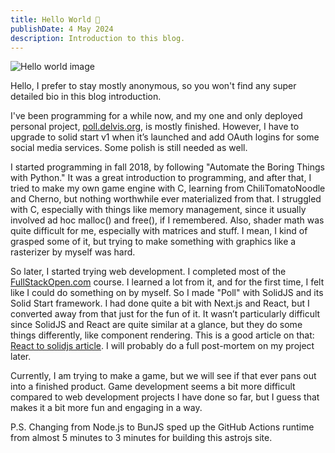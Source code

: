 ```yaml
---
title: Hello World 👋
publishDate: 4 May 2024
description: Introduction to this blog.
---
```


![Hello world image](/assets/blog/HelloWorld/helloworld.jpg)

Hello, I prefer to stay mostly anonymous, so you won't find any super detailed bio in this blog introduction.

I've been programming for a while now, and my one and only deployed personal project, [poll.delvis.org](https://poll.delvis.org/), is mostly finished. However, I have to upgrade to solid start v1 when it’s launched and add OAuth logins for some social media services. Some polish is still needed as well.

I started programming in fall 2018, by following "Automate the Boring Things with Python." It was a great introduction to programming, and after that, I tried to make my own game engine with C, learning from ChiliTomatoNoodle and Cherno, but nothing worthwhile ever materialized from that. I struggled with C, especially with things like memory management, since it usually involved ad hoc malloc() and free(), if I remembered. Also, shader math was quite difficult for me, especially with matrices and stuff. I mean, I kind of grasped some of it, but trying to make something with graphics like a rasterizer by myself was hard.

So later, I started trying web development. I completed most of the [FullStackOpen.com](https://fullstackopen.com/en/) course. I learned a lot from it, and for the first time, I felt like I could do something on by myself. So I made "Poll" with SolidJS and its Solid Start framework. I had done quite a bit with Next.js and React, but I converted away from that just for the fun of it. It wasn’t particularly difficult since SolidJS and React are quite similar at a glance, but they do some things differently, like component rendering. This is a good article on that: [React to solidjs article](https://www.stashpad.com/blog/react-developer-guide-to-solid-js). I will probably do a full post-mortem on my project later.

Currently, I am trying to make a game, but we will see if that ever pans out into a finished product. Game development seems a bit more difficult compared to web development projects I have done so far, but I guess that makes it a bit more fun and engaging in a way.

P.S. Changing from Node.js to BunJS sped up the GitHub Actions runtime from almost 5 minutes to 3 minutes for building this astrojs site.